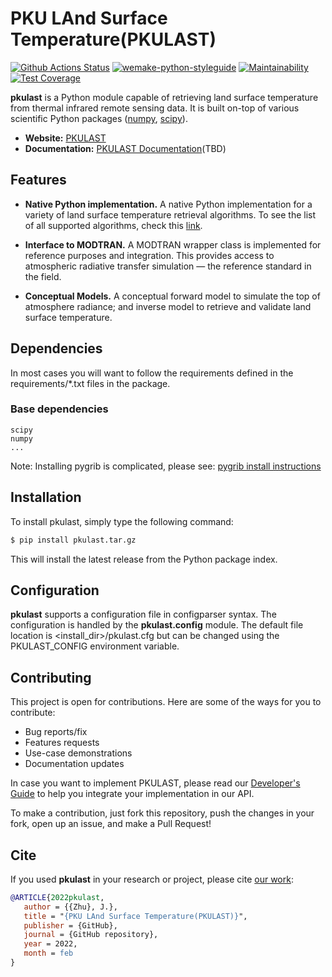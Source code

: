 # PKU LAnd Surface Temperature(PKULAST)

[![Github Actions Status](https://github.com/hexlet-boilerplates/python-package/workflows/Python%20CI/badge.svg)](https://github.com/hexlet-boilerplates/python-package/actions)
[![wemake-python-styleguide](https://img.shields.io/badge/style-wemake-000000.svg)](https://github.com/wemake-services/wemake-python-styleguide)
[![Maintainability](https://api.codeclimate.com/v1/badges/df66c0cbbeca7d822f23/maintainability)](https://codeclimate.com/github/hexlet-boilerplates/python-package/maintainability)
[![Test Coverage](https://api.codeclimate.com/v1/badges/df66c0cbbeca7d822f23/test_coverage)](https://codeclimate.com/github/hexlet-boilerplates/python-package/test_coverage)



__pkulast__ is a Python module capable of retrieving land surface temperature from thermal infrared remote sensing data. It is built on-top of various scientific Python packages
([numpy](http://www.numpy.org/), [scipy](https://www.scipy.org/)).

- __Website:__ [PKULAST](http://github.com/tirzhu/pkulast)
- __Documentation:__ [PKULAST Documentation](http://readthedocs.com/pkulast)(TBD)


## Features

- __Native Python implementation.__ A native Python implementation for a variety of land surface temperature retrieval algorithms. To see the list of all supported algorithms, check this [link](http://scikit.ml/#classifiers).

- __Interface to MODTRAN.__ A MODTRAN wrapper class is implemented for reference purposes and integration. This provides access to atmospheric radiative transfer simulation &mdash; the reference standard in the field.
- __Conceptual Models.__ A conceptual forward model to simulate the top of atmosphere radiance; and inverse model to retrieve and validate land surface temperature.


## Dependencies

In most cases you will want to follow the requirements defined in the requirements/*.txt files in the package. 

### Base dependencies
```
scipy
numpy
...
```

Note: Installing pygrib is complicated, please see: [pygrib install instructions](https://git.skewed.de/count0/graph-tool/wikis/installation-instructions)

## Installation

To install pkulast, simply type the following command:

```bash
$ pip install pkulast.tar.gz
```

This will install the latest release from the Python package index.

## Configuration
__pkulast__ supports a configuration file in configparser syntax. The configuration is handled by the __pkulast.config__ module. The default file location is <install_dir>/pkulast.cfg but can be changed using the PKULAST_CONFIG environment variable.

## Contributing

This project is open for contributions. Here are some of the ways for
you to contribute:

- Bug reports/fix
- Features requests
- Use-case demonstrations
- Documentation updates

In case you want to implement PKULAST, please 
read our [Developer's Guide](http://readthedocs.com/pkulast) to help
you integrate your implementation in our API.

To make a contribution, just fork this repository, push the changes
in your fork, open up an issue, and make a Pull Request!

## Cite

If you used __pkulast__ in your research or project, please
cite [our work](https://doi.org/xxxx.xxxx):

```bibtex
@ARTICLE{2022pkulast,
   author = {{Zhu}, J.},
   title = "{PKU LAnd Surface Temperature(PKULAST)}",
   publisher = {GitHub},
   journal = {GitHub repository},
   year = 2022,
   month = feb
}
```
